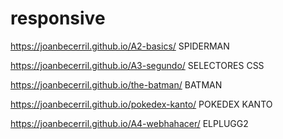 # responsive

https://joanbecerril.github.io/A2-basics/
SPIDERMAN

https://joanbecerril.github.io/A3-segundo/
SELECTORES CSS

https://joanbecerril.github.io/the-batman/
BATMAN

https://joanbecerril.github.io/pokedex-kanto/
POKEDEX KANTO

https://joanbecerril.github.io/A4-webhahacer/
ELPLUGG2